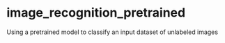 # image_recognition_pretrained
Using a pretrained model to classify an input dataset of unlabeled images
